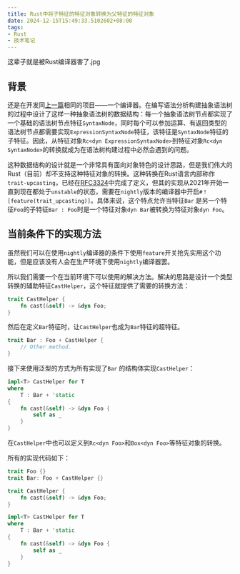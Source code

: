 ```yaml
---
title: Rust中将子特征的特征对象转换为父特征的特征对象
date: 2024-12-15T15:49:33.5102602+08:00
tags:
- Rust
- 技术笔记
---
```


这辈子就是被Rust编译器害了.jpg

<!--more-->

## 背景

还是在开发同[上一篇](https://rrricardo.top/blog/essays/rust-drop-stack-overflow)相同的项目——一个编译器。在编写语法分析构建抽象语法树的过程中设计了这样一种抽象语法树的数据结构：每一个抽象语法树节点都实现了一个基础的语法树节点特征`SyntaxNode`，同时每个可以参加运算、有返回类型的语法树节点都需要实现`ExpressionSyntaxNode`特征，该特征是`SyntaxNode`特征的子特征。因此，从特征对象`Rc<dyn ExpressionSyntaxNode>`到特征对象`Rc<dyn SyntaxNode>`的转换就成为在语法树构建过程中必然会遇到的问题。

这种数据结构的设计就是一个非常具有面向对象特色的设计思路，但是我们伟大的Rust（目前）却不支持这种特征对象的转换。这种转换在Rust语言内部称作`trait-upcasting`，已经在[RFC3324](https://github.com/rust-lang/rfcs/blob/master/text/3324-dyn-upcasting.md)中完成了定义，但其的实现从2021年开始一直到现在都处于`unstable`的状态，需要在`nightly`版本的编译器中开启`#！[feature(trait_upcasting)]`。具体来说，这个特点允许当特征`Bar` 是另一个特征`Foo`的子特征`Bar : Foo`时是一个特征对象`dyn Bar`被转换为特征对象`dyn Foo`。

## 当前条件下的实现方法

虽然我们可以在使用`nightly`编译器的条件下使用`feature`开关抢先实用这个功能，但是应该没有人会在生产环境下使用`nightly`编译器罢。

所以我们需要一个在当前环境下可以使用的解决方法。解决的思路是设计一个类型转换的辅助特征`CastHelper`，这个特征就提供了需要的转换方法：

```rust
trait CastHelper {
    fn cast(&self) -> &dyn Foo;
}
```

然后在定义`Bar`特征时，让`CastHelper`也成为`Bar`特征的超特征。

```rust
trait Bar : Foo + CastHelper {
    // Other method.
}
```

接下来使用泛型的方式为所有实现了`Bar` 的结构体实现`CastHelper`：

```rust
impl<T> CastHelper for T
where
	T : Bar + 'static
{
    fn cast(&self) -> &dyn Foo {
        self as _
    }
}
```

在`CastHelper`中也可以定义到`Rc<dyn Foo>`和`Box<dyn Foo>`等特征对象的转换。

所有的实现代码如下：

```rust
trait Foo {}
trait Bar: Foo + CastHelper {}

trait CastHelper {
    fn cast(&self) -> &dyn Foo;
}

impl<T> CastHelper for T
where
	T : Bar + 'static
{
    fn cast(&self) -> &dyn Foo {
        self as _
    }
}
```

